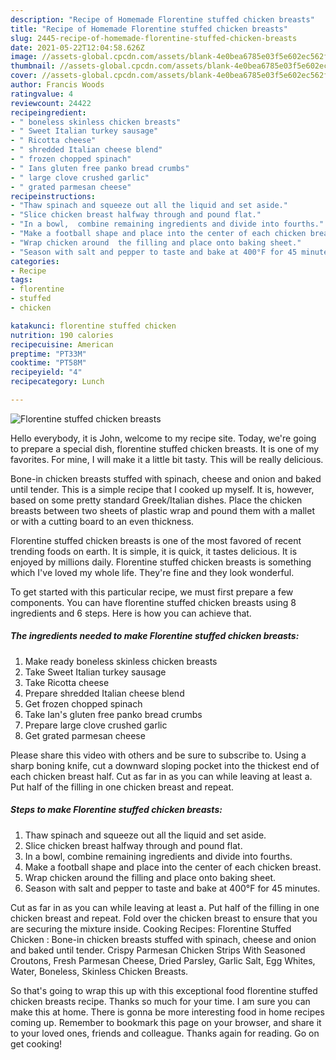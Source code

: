 ```yaml
---
description: "Recipe of Homemade Florentine stuffed chicken breasts"
title: "Recipe of Homemade Florentine stuffed chicken breasts"
slug: 2445-recipe-of-homemade-florentine-stuffed-chicken-breasts
date: 2021-05-22T12:04:58.626Z
image: //assets-global.cpcdn.com/assets/blank-4e0bea6785e03f5e602ec562f230caae08da540cada707380b4fe1bbebba43da.png
thumbnail: //assets-global.cpcdn.com/assets/blank-4e0bea6785e03f5e602ec562f230caae08da540cada707380b4fe1bbebba43da.png
cover: //assets-global.cpcdn.com/assets/blank-4e0bea6785e03f5e602ec562f230caae08da540cada707380b4fe1bbebba43da.png
author: Francis Woods
ratingvalue: 4
reviewcount: 24422
recipeingredient:
- " boneless skinless chicken breasts"
- " Sweet Italian turkey sausage"
- " Ricotta cheese"
- " shredded Italian cheese blend"
- " frozen chopped spinach"
- " Ians gluten free panko bread crumbs"
- " large clove crushed garlic"
- " grated parmesan cheese"
recipeinstructions:
- "Thaw spinach and squeeze out all the liquid and set aside."
- "Slice chicken breast halfway through and pound flat."
- "In a bowl,  combine remaining ingredients and divide into fourths."
- "Make a football shape and place into the center of each chicken breast."
- "Wrap chicken around  the filling and place onto baking sheet."
- "Season with salt and pepper to taste and bake at 400°F for 45 minutes."
categories:
- Recipe
tags:
- florentine
- stuffed
- chicken

katakunci: florentine stuffed chicken 
nutrition: 190 calories
recipecuisine: American
preptime: "PT33M"
cooktime: "PT58M"
recipeyield: "4"
recipecategory: Lunch

---
```



![Florentine stuffed chicken breasts](//assets-global.cpcdn.com/assets/blank-4e0bea6785e03f5e602ec562f230caae08da540cada707380b4fe1bbebba43da.png)

Hello everybody, it is John, welcome to my recipe site. Today, we're going to prepare a special dish, florentine stuffed chicken breasts. It is one of my favorites. For mine, I will make it a little bit tasty. This will be really delicious.

Bone-in chicken breasts stuffed with spinach, cheese and onion and baked until tender. This is a simple recipe that I cooked up myself. It is, however, based on some pretty standard Greek/Italian dishes. Place the chicken breasts between two sheets of plastic wrap and pound them with a mallet or with a cutting board to an even thickness.

Florentine stuffed chicken breasts is one of the most favored of recent trending foods on earth. It is simple, it is quick, it tastes delicious. It is enjoyed by millions daily. Florentine stuffed chicken breasts is something which I've loved my whole life. They're fine and they look wonderful.


To get started with this particular recipe, we must first prepare a few components. You can have florentine stuffed chicken breasts using 8 ingredients and 6 steps. Here is how you can achieve that.

<!--inarticleads1-->

##### The ingredients needed to make Florentine stuffed chicken breasts:

1. Make ready  boneless skinless chicken breasts
1. Take  Sweet Italian turkey sausage
1. Take  Ricotta cheese
1. Prepare  shredded Italian cheese blend
1. Get  frozen chopped spinach
1. Take  Ian&#39;s gluten free panko bread crumbs
1. Prepare  large clove crushed garlic
1. Get  grated parmesan cheese


Please share this video with others and be sure to subscribe to. Using a sharp boning knife, cut a downward sloping pocket into the thickest end of each chicken breast half. Cut as far in as you can while leaving at least a. Put half of the filling in one chicken breast and repeat. 

<!--inarticleads2-->

##### Steps to make Florentine stuffed chicken breasts:

1. Thaw spinach and squeeze out all the liquid and set aside.
1. Slice chicken breast halfway through and pound flat.
1. In a bowl,  combine remaining ingredients and divide into fourths.
1. Make a football shape and place into the center of each chicken breast.
1. Wrap chicken around  the filling and place onto baking sheet.
1. Season with salt and pepper to taste and bake at 400°F for 45 minutes.


Cut as far in as you can while leaving at least a. Put half of the filling in one chicken breast and repeat. Fold over the chicken breast to ensure that you are securing the mixture inside. Cooking Recipes: Florentine Stuffed Chicken : Bone-in chicken breasts stuffed with spinach, cheese and onion and baked until tender. Crispy Parmesan Chicken Strips With Seasoned Croutons, Fresh Parmesan Cheese, Dried Parsley, Garlic Salt, Egg Whites, Water, Boneless, Skinless Chicken Breasts. 

So that's going to wrap this up with this exceptional food florentine stuffed chicken breasts recipe. Thanks so much for your time. I am sure you can make this at home. There is gonna be more interesting food in home recipes coming up. Remember to bookmark this page on your browser, and share it to your loved ones, friends and colleague. Thanks again for reading. Go on get cooking!
